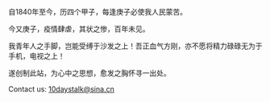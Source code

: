 自1840年至今，历四个甲子，每逢庚子必使我人民蒙苦。

今又庚子，疫情肆虐，其状之惨，百年未见。

我青年人之手脚，岂能受缚于沙发之上！吾正血气方刚，亦不愿将精力碌碌无为于手机，电视之上！

遂创制此站，为心中之思想，愈发之胸怀寻一出处。

Contact us: 10daystalk@sina.cn
